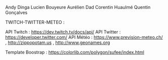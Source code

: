 Andy Dinga
Lucien Bouyeure
Aurélien Dad
Corentin Huaulmé
Quentin Gonçalves

TWITCH-TWITTER-METEO :

API Twitch : https://dev.twitch.tv/docs/api/
API Twitter : https://developer.twitter.com/
API Météo : https://www.prevision-meteo.ch/ , http://zippopotam.us , http://www.geonames.org

Template Boostrap : https://colorlib.com/polygon/sufee/index.html

